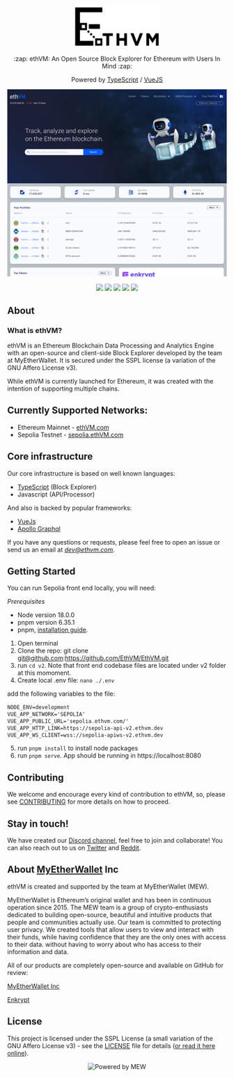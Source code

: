<div align="center">
  <img src="https://raw.githubusercontent.com/EthVM/ethvm/develop/.github/assets/logo.png" alt="ethvm-logo" width="200">
  <p>:zap: ethVM: An Open Source Block Explorer for Ethereum with Users In Mind :zap:</p>
  <p>Powered by <a href="https://www.typescriptlang.org/">TypeScript</a> / <a href="https://vuejs.org/">VueJS</a>
</div>

![Screenshot example](.github/assets/capture-1.png)

<p align="center">
  <img src="https://raw.githubusercontent.com/EthVM/ethvm/develop/.github/assets/capture-1.png" width="100" />
  <img src="https://raw.githubusercontent.com/EthVM/ethvm/develop/.github/assets/capture-2.png" width="100" />
  <img src="https://raw.githubusercontent.com/EthVM/ethvm/develop/.github/assets/capture-3.png" width="100" />
  <img src="https://raw.githubusercontent.com/EthVM/ethvm/develop/.github/assets/capture-4.png" width="100" />
  <img src="https://raw.githubusercontent.com/EthVM/ethvm/develop/.github/assets/capture-5.png" width="100" />
</p>

## About

### What is ethVM?

ethVM is an Ethereum Blockchain Data Processing and Analytics Engine with an open-source and client-side Block Explorer developed by the team at MyEtherWallet. It is secured under the SSPL license (a variation of the GNU Affero License v3).

While ethVM is currently launched for Ethereum, it was created with the intention of supporting multiple chains.


## Currently Supported Networks:

- Ethereum Mainnet - [ethVM.com](https://www.ethvm.com/)
- Sepolia Testnet - [sepolia.ethVM.com](https://sepolia.ethvm.com/)


## Core infrastructure

Our core infrastructure is based on well known languages:

- [TypeScript](https://www.typescriptlang.org/) (Block Explorer)
- Javascript (API/Processor)

And also is backed by popular frameworks:

- [VueJs](https://vuejs.org/)
- [Apollo Graphql](https://www.apollographql.com/)

If you have any questions or requests, please feel free to open an issue or send us an email at *dev@ethvm.com*.


## Getting Started
You can run Sepolia front end locally, you will need:

*Prerequisites*
- Node version 18.0.0
- pnpm version 6.35.1
- pnpm, [installation guide](https://pnpm.io/installation). 

1. Open terminal
2. Clone the repo: git clone git@github.com:https://github.com/EthVM/EthVM.git
3. run `cd v2`. Note that front end codebase files are located under v2 folder at this momoment.
4. Create local .env file:
  `nano ./.env `
  
  add the following variables to the file:
  ```
  NODE_ENV=development
  VUE_APP_NETWORK='SEPOLIA'
  VUE_APP_PUBLIC_URL='sepolia.ethvm.com/'
  VUE_APP_HTTP_LINK=https://sepolia-api-v2.ethvm.dev
  VUE_APP_WS_CLIENT=wss://sepolia-apiws-v2.ethvm.dev
  ```
  
5. run `pnpm install` to install node packages
6. run `pnpm serve`. 
App should be running in https://localhost:8080


## Contributing

We welcome and encourage every kind of contribution to ethVM, so, please see [CONTRIBUTING](.github/CONTRIBUTING.md) for more details on how to proceed.

## Stay in touch!

We have created our [Discord channel](https://discord.gg/eAjufBYX4r), feel free to join and collaborate!
You can also reach out to us on [Twitter](https://twitter.com/Eth_VM) and [Reddit](https://www.reddit.com/r/ethvm/).


## About [MyEtherWallet](https://github.com/MyEtherWallet) Inc

ethVM is created and supported by the team at MyEtherWallet (MEW).

MyEtherWallet is Ethereum’s original wallet and has been in continuous operation since 2015. The MEW team is a group of crypto-enthusiasts dedicated to building open-source, beautiful and intuitive products that people and communities actually use. Our team is committed to protecting user privacy. We created tools that allow users to view and interact with their funds, while having confidence that they are the only ones with access to their data. without having to worry about who has access to their information and data.

All of our products are completely open-source and available on GitHub for review:

[MyEtherWallet Inc](https://github.com/MyEtherWallet/MyEtherWallet)

[Enkrypt](https://github.com/enkryptcom/enKrypt)

## License

This project is licensed under the SSPL License (a small variation of the GNU Affero License v3) - see the [LICENSE](LICENSE) file for details ([or read it here online](https://www.mongodb.com/licensing/server-side-public-license)).

<div align="center">
  <img src="https://raw.githubusercontent.com/EthVM/EthVM/develop/.github/assets/powered-by-MEW.png" alt="Powered by MEW"  width="150"/>
</div>
